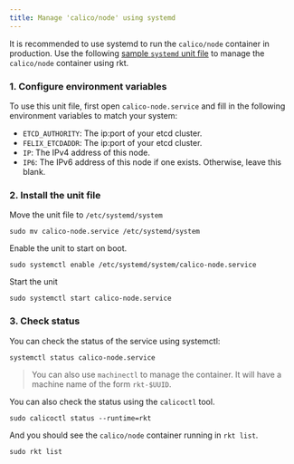 ```yaml
---
title: Manage 'calico/node' using systemd
---
```


It is recommended to use systemd to run the `calico/node` container in production.  Use the following [sample `systemd` unit file]({{site.baseurl}}/{{page.version}}/getting-started/rkt/systemd/calico-node.service) to manage the `calico/node` container using rkt.

### 1. Configure environment variables
To use this unit file,  first open `calico-node.service` and fill in the following environment variables to match your system:

- `ETCD_AUTHORITY`: The ip:port of your etcd cluster.
- `FELIX_ETCDADDR`: The ip:port of your etcd cluster.
- `IP`: The IPv4 address of this node.
- `IP6`: The IPv6 address of this node if one exists.  Otherwise, leave this blank.

### 2. Install the unit file

Move the unit file to `/etc/systemd/system`

```shell
sudo mv calico-node.service /etc/systemd/system
```

Enable the unit to start on boot.

```shell
sudo systemctl enable /etc/systemd/system/calico-node.service
```

Start the unit

```shell
sudo systemctl start calico-node.service
```

### 3. Check status
You can check the status of the service using systemctl:

```shell
systemctl status calico-node.service
```
> You can also use `machinectl` to manage the container.  It will have a machine name of the form `rkt-$UUID`.

You can also check the status using the `calicoctl` tool.

```shell
sudo calicoctl status --runtime=rkt
```

And you should see the `calico/node` container running in `rkt list`.

```shell
sudo rkt list
```
